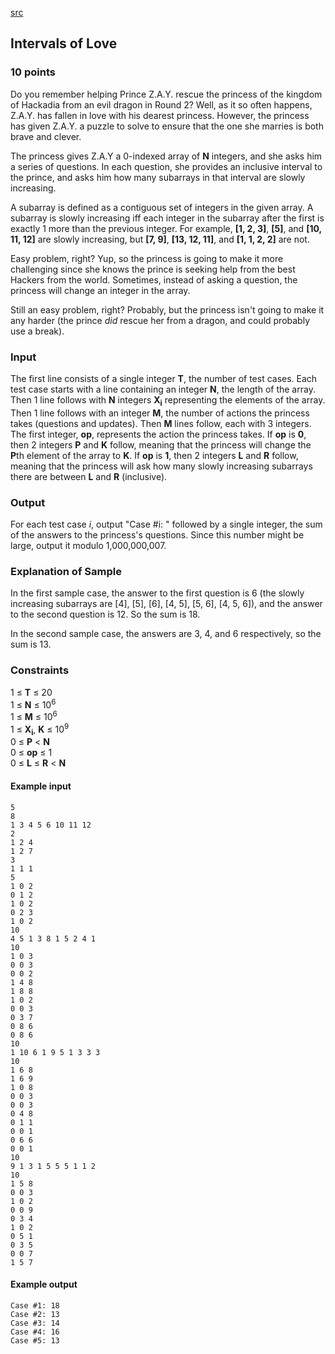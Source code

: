 [src](https://www.facebook.com/hackercup/problems.php?pid=291408124369300&round=180228228840273)

## Intervals of Love

### 10 points 

Do you remember helping Prince Z.A.Y. rescue the princess of the kingdom of
Hackadia from an evil dragon in Round 2? Well, as it so often happens, Z.A.Y.
has fallen in love with his dearest princess. However, the princess has given
Z.A.Y. a puzzle to solve to ensure that the one she marries is both brave and
clever.

The princess gives Z.A.Y a 0-indexed array of **N** integers, and she asks him
a series of questions. In each question, she provides an inclusive interval to
the prince, and asks him how many subarrays in that interval are slowly
increasing.

A subarray is defined as a contiguous set of integers in the given array. A
subarray is slowly increasing iff each integer in the subarray after the first
is exactly 1 more than the previous integer. For example, **[1, 2, 3]**,
**[5]**, and **[10, 11, 12]** are slowly increasing, but **[7, 9]**, **[13,
12, 11]**, and **[1, 1, 2, 2]** are not.

Easy problem, right? Yup, so the princess is going to make it more challenging
since she knows the prince is seeking help from the best Hackers from the
world. Sometimes, instead of asking a question, the princess will change an
integer in the array.

Still an easy problem, right? Probably, but the princess isn't going to make
it any harder (the prince *did* rescue her from a dragon, and could probably
use a break).

### Input

The first line consists of a single integer **T**, the number of test cases.
Each test case starts with a line containing an integer **N**, the length of
the array. Then 1 line follows with **N** integers **X<sub>i</sub>**
representing the elements of the array. Then 1 line follows with an integer
**M**, the number of actions the princess takes (questions and updates). Then
**M** lines follow, each with 3 integers. The first integer, **op**,
represents the action the princess takes. If **op** is **0**, then 2 integers
**P** and **K** follow, meaning that the princess will change the **P**th
element of the array to **K**. If **op** is **1**, then 2 integers **L** and
**R** follow, meaning that the princess will ask how many slowly increasing
subarrays there are between **L** and **R** (inclusive).

### Output

For each test case _i_, output "Case #i: " followed by a single integer, the
sum of the answers to the princess's questions. Since this number might be
large, output it modulo 1,000,000,007.

### Explanation of Sample

In the first sample case, the answer to the first question is 6 (the slowly
increasing subarrays are [4], [5], [6], [4, 5], [5, 6], [4, 5, 6]), and the
answer to the second question is 12. So the sum is 18.

In the second sample case, the answers are 3, 4, and 6 respectively, so the
sum is 13.

### Constraints

1 ≤ **T** ≤ 20  
1 ≤ **N** ≤ 10<sup>6</sup>  
1 ≤ **M** ≤ 10<sup>6</sup>  
1 ≤ **X<sub>i</sub>**, **K** ≤ 10<sup>9</sup>  
0 ≤ **P** < **N**  
0 ≤ **op** ≤ 1  
0 ≤ **L** ≤ **R** < **N**

#### Example input

```
5
8
1 3 4 5 6 10 11 12
2
1 2 4
1 2 7
3
1 1 1
5
1 0 2
0 1 2
1 0 2
0 2 3
1 0 2
10
4 5 1 3 8 1 5 2 4 1 
10
1 0 3
0 0 3
0 0 2
1 4 8
1 8 8
1 0 2
0 0 3
0 3 7
0 8 6
0 8 6
10
1 10 6 1 9 5 1 3 3 3 
10
1 6 8
1 6 9
1 0 8
0 0 3
0 0 3
0 4 8
0 1 1
0 0 1
0 6 6
0 0 1
10
9 1 3 1 5 5 5 1 1 2 
10
1 5 8
0 0 3
1 0 2
0 0 9
0 3 4
1 0 2
0 5 1
0 3 5
0 0 7
1 5 7
```

#### Example output

```
Case #1: 18
Case #2: 13
Case #3: 14
Case #4: 16
Case #5: 13
```
